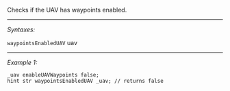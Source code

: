 Checks if the UAV has waypoints enabled.


---
*Syntaxes:*

`waypointsEnabledUAV` uav

---
*Example 1:*

```sqf
_uav enableUAVWaypoints false;
hint str waypointsEnabledUAV _uav; // returns false
```